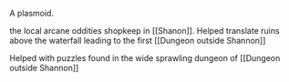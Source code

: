 A plasmoid.

the local arcane oddities shopkeep in [[Shanon]]. Helped translate ruins above the waterfall leading to the first [[Dungeon outside Shannon]]

Helped with puzzles found in the wide sprawling dungeon of [[Dungeon outside Shannon]]

